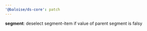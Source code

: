 ```yaml
---
'@baloise/ds-core': patch
---
```


**segment**: deselect segment-item if value of parent segment is falsy

